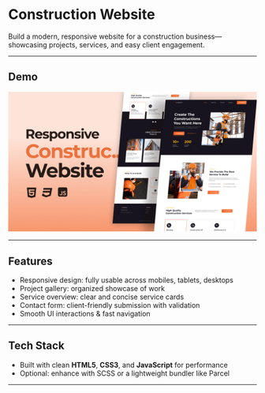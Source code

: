 # Construction Website

Build a modern, responsive website for a construction business—showcasing projects, services, and easy client engagement.

---

##  Demo
![Homepage Preview](preview.png)

---

##  Features
- Responsive design: fully usable across mobiles, tablets, desktops  
- Project gallery: organized showcase of work  
- Service overview: clear and concise service cards  
- Contact form: client-friendly submission with validation  
- Smooth UI interactions & fast navigation

---

##  Tech Stack
- Built with clean **HTML5**, **CSS3**, and **JavaScript** for performance  
- Optional: enhance with SCSS or a lightweight bundler like Parcel

---

